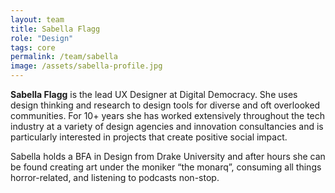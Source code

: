 ```yaml
---
layout: team
title: Sabella Flagg
role: "Design"
tags: core
permalink: /team/sabella
image: /assets/sabella-profile.jpg
---
```


**Sabella Flagg** is the lead UX Designer at Digital Democracy. She uses design thinking and research to design tools for diverse and oft overlooked communities. For 10+ years she has worked extensively throughout the tech industry at a variety of design agencies and innovation consultancies and is particularly interested in projects that create positive social impact.

Sabella holds a BFA in Design from Drake University and after hours she can be found creating art under the moniker “the monarq”, consuming all things horror-related, and listening to podcasts non-stop.
